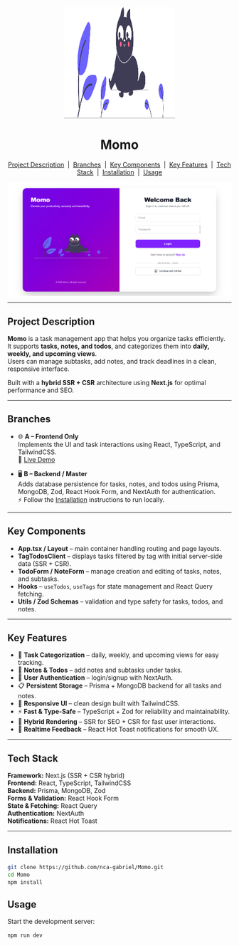 <div align="center">
  <a href="https://momo-task.vercel.app" target="_blank">
    <img src="./public/cat.svg" alt="logo" width="250" height="250" />
  </a>
  <h1>Momo</h1>
</div>

<p align="center">
  <a href="#project-description">Project Description</a> &nbsp;|&nbsp; 
  <a href="#branches">Branches</a> &nbsp;|&nbsp;
  <a href="#key-components">Key Components</a> &nbsp;|&nbsp; 
  <a href="#key-features">Key Features</a> &nbsp;|&nbsp; 
  <a href="#tech-stack">Tech Stack</a> &nbsp;|&nbsp; 
  <a href="#installation">Installation</a> &nbsp;|&nbsp;
  <a href="#usage">Usage</a>
</p>

<img src="./public/page-ss.png" alt="Momo Screenshot" align="center" style="max-width:100%; height:auto;" />

---

## Project Description

**Momo** is a task management app that helps you organize tasks efficiently.  
It supports **tasks, notes, and todos**, and categorizes them into **daily, weekly, and upcoming views**.  
Users can manage subtasks, add notes, and track deadlines in a clean, responsive interface.

Built with a **hybrid SSR + CSR** architecture using **Next.js** for optimal performance and SEO.

---

## Branches

- 🌐 **A – Frontend Only**  
  Implements the UI and task interactions using React, TypeScript, and TailwindCSS.  
  🔗 [Live Demo](https://github.com/nca-gabriel/Momo)

- 🖥️ **B – Backend / Master**  
  Adds database persistence for tasks, notes, and todos using Prisma, MongoDB, Zod, React Hook Form, and NextAuth for authentication.  
  ⚡ Follow the [Installation](#installation) instructions to run locally.

---

## Key Components

- **App.tsx / Layout** – main container handling routing and page layouts.  
- **TagTodosClient** – displays tasks filtered by tag with initial server-side data (SSR + CSR).  
- **TodoForm / NoteForm** – manage creation and editing of tasks, notes, and subtasks.  
- **Hooks** – `useTodos`, `useTags` for state management and React Query fetching.  
- **Utils / Zod Schemas** – validation and type safety for tasks, todos, and notes.  

---

## Key Features

- 📅 **Task Categorization** – daily, weekly, and upcoming views for easy tracking.  
- 📝 **Notes & Todos** – add notes and subtasks under tasks.  
- 🔐 **User Authentication** – login/signup with NextAuth.  
- 📋 **Persistent Storage** – Prisma + MongoDB backend for all tasks and notes.  
- 🎨 **Responsive UI** – clean design built with TailwindCSS.  
- ⚡ **Fast & Type-Safe** – TypeScript + Zod for reliability and maintainability.  
- 🔄 **Hybrid Rendering** – SSR for SEO + CSR for fast user interactions.  
- 🍞 **Realtime Feedback** – React Hot Toast notifications for smooth UX.  

---

## Tech Stack

**Framework:** Next.js (SSR + CSR hybrid)  
**Frontend:** React, TypeScript, TailwindCSS  
**Backend:** Prisma, MongoDB, Zod  
**Forms & Validation:** React Hook Form  
**State & Fetching:** React Query  
**Authentication:** NextAuth  
**Notifications:** React Hot Toast  

---

## Installation

```bash
git clone https://github.com/nca-gabriel/Momo.git
cd Momo
npm install
```


## Usage

Start the development server:

```bash
npm run dev
```





